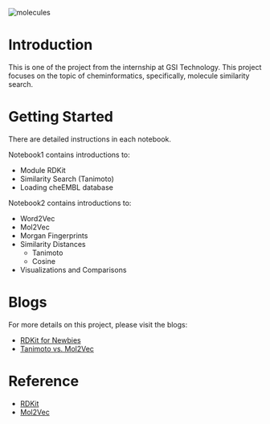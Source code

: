![molecules](https://cdn-a.william-reed.com/var/wrbm_gb_food_pharma/storage/images/publications/pharmaceutical-science/in-pharmatechnologist.com/article/2019/01/16/small-molecule-discovery-boosted-by-ai-and-big-data/9033903-1-eng-GB/Small-molecule-discovery-boosted-by-AI-and-big-data_wrbm_large.jpg)

# Introduction
This is one of the project from the internship at GSI Technology. 
This project focuses on the topic of cheminformatics, specifically, molecule similarity search. 

# Getting Started
There are detailed instructions in each notebook. 

Notebook1 contains introductions to:
* Module RDKit
* Similarity Search (Tanimoto)
* Loading cheEMBL database

Notebook2 contains introductions to:
* Word2Vec
* Mol2Vec
* Morgan Fingerprints
* Similarity Distances 
  * Tanimoto 
  * Cosine 
* Visualizations and Comparisons 

# Blogs 
For more details on this project, please visit the blogs:
* [RDKit for Newbies](https://medium.com/gsi-technology/rdkit-for-newbies-3697e617521f)
* [Tanimoto vs. Mol2Vec](https://medium.com/gsi-technology/tanimoto-vs-mol2vec-7fa4af3208ef)

# Reference 
* [RDKit](https://www.rdkit.org/)
* [Mol2Vec](https://github.com/samoturk/mol2vec)
